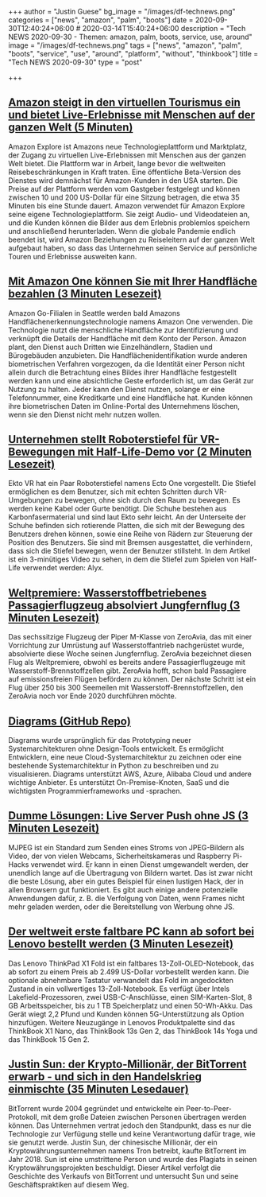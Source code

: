 +++
author = "Justin Guese"
bg_image = "/images/df-technews.png"
categories = ["news", "amazon", "palm", "boots"]
date = 2020-09-30T12:40:24+06:00 # 2020-03-14T15:40:24+06:00
description = "Tech NEWS 2020-09-30 - Themen: amazon, palm, boots, service, use, around"
image = "/images/df-technews.png"
tags = ["news", "amazon", "palm", "boots", "service", "use", "around", "platform", "without", "thinkbook"]
title = "Tech NEWS 2020-09-30"
type = "post"

+++

## [Amazon steigt in den virtuellen Tourismus ein und bietet Live-Erlebnisse mit Menschen auf der ganzen Welt (5 Minuten)](https://www.geekwire.com/2020/amazon-jumps-virtual-tourism-offering-live-one-one-experiences-around-world//1/01000174de7b84e2-82157f10-6b05-4bc2-8bc0-a82dc51dd6ce-000000/ZHg4HdUT5hxKVY_ucpZZXup9ljfSf7UdY4D5UlA4Lis=160)

 Amazon Explore ist Amazons neue Technologieplattform und Marktplatz, der Zugang zu virtuellen Live-Erlebnissen mit Menschen aus der ganzen Welt bietet. Die Plattform war in Arbeit, lange bevor die weltweiten Reisebeschränkungen in Kraft traten. Eine öffentliche Beta-Version des Dienstes wird demnächst für Amazon-Kunden in den USA starten. Die Preise auf der Plattform werden vom Gastgeber festgelegt und können zwischen 10 und 200 US-Dollar für eine Sitzung betragen, die etwa 35 Minuten bis eine Stunde dauert. Amazon verwendet für Amazon Explore seine eigene Technologieplattform. Sie zeigt Audio- und Videodateien an, und die Kunden können die Bilder aus dem Erlebnis problemlos speichern und anschließend herunterladen. Wenn die globale Pandemie endlich beendet ist, wird Amazon Beziehungen zu Reiseleitern auf der ganzen Welt aufgebaut haben, so dass das Unternehmen seinen Service auf persönliche Touren und Erlebnisse ausweiten kann.

## [Mit Amazon One können Sie mit Ihrer Handfläche bezahlen (3 Minuten Lesezeit)](https://www.theverge.com/2020/9/29/21493094/amazon-one-palm-recognition-hand-payments-amazon-go-store?scrolla=5eb6d68b7fedc32c19ef33b4/1/01000174de7b84e2-82157f10-6b05-4bc2-8bc0-a82dc51dd6ce-000000/6DrafIj8U2wg0rs5bjJujB4SNFpNYzjrqdCCA2c1Xgg=160)

 Amazon Go-Filialen in Seattle werden bald Amazons Handflächenerkennungstechnologie namens Amazon One verwenden. Die Technologie nutzt die menschliche Handfläche zur Identifizierung und verknüpft die Details der Handfläche mit dem Konto der Person. Amazon plant, den Dienst auch Dritten wie Einzelhändlern, Stadien und Bürogebäuden anzubieten. Die Handflächenidentifikation wurde anderen biometrischen Verfahren vorgezogen, da die Identität einer Person nicht allein durch die Betrachtung eines Bildes ihrer Handfläche festgestellt werden kann und eine absichtliche Geste erforderlich ist, um das Gerät zur Nutzung zu halten. Jeder kann den Dienst nutzen, solange er eine Telefonnummer, eine Kreditkarte und eine Handfläche hat. Kunden können ihre biometrischen Daten im Online-Portal des Unternehmens löschen, wenn sie den Dienst nicht mehr nutzen wollen.

## [Unternehmen stellt Roboterstiefel für VR-Bewegungen mit Half-Life-Demo vor (2 Minuten Lesezeit)](https://interestingengineering.com/company-unveils-robot-boots-for-vr-locomotion-with-half-life-demo/1/01000174de7b84e2-82157f10-6b05-4bc2-8bc0-a82dc51dd6ce-000000/hJqBl6MGSk2izjnFYmWmYzcKTCEMOgGL05Hw6UBIpDk=160)

 Ekto VR hat ein Paar Roboterstiefel namens Ecto One vorgestellt. Die Stiefel ermöglichen es dem Benutzer, sich mit echten Schritten durch VR-Umgebungen zu bewegen, ohne sich durch den Raum zu bewegen. Es werden keine Kabel oder Gurte benötigt. Die Schuhe bestehen aus Karbonfasermaterial und sind laut Ekto sehr leicht. An der Unterseite der Schuhe befinden sich rotierende Platten, die sich mit der Bewegung des Benutzers drehen können, sowie eine Reihe von Rädern zur Steuerung der Position des Benutzers. Sie sind mit Bremsen ausgestattet, die verhindern, dass sich die Stiefel bewegen, wenn der Benutzer stillsteht. In dem Artikel ist ein 3-minütiges Video zu sehen, in dem die Stiefel zum Spielen von Half-Life verwendet werden: Alyx.

## [Weltpremiere: Wasserstoffbetriebenes Passagierflugzeug absolviert Jungfernflug (3 Minuten Lesezeit)](https://www.cnbc.com/2020/09/25/hydrogen-powered-passenger-plane-completes-maiden-flight.html/1/01000174de7b84e2-82157f10-6b05-4bc2-8bc0-a82dc51dd6ce-000000/Ke0uXe_SQ_uTZxRpOhJpKh610Vux7Bqqov-IacXZyxo=160)

 Das sechssitzige Flugzeug der Piper M-Klasse von ZeroAvia, das mit einer Vorrichtung zur Umrüstung auf Wasserstoffantrieb nachgerüstet wurde, absolvierte diese Woche seinen Jungfernflug. ZeroAvia bezeichnet diesen Flug als Weltpremiere, obwohl es bereits andere Passagierflugzeuge mit Wasserstoff-Brennstoffzellen gibt. ZeroAvia hofft, schon bald Passagiere auf emissionsfreien Flügen befördern zu können. Der nächste Schritt ist ein Flug über 250 bis 300 Seemeilen mit Wasserstoff-Brennstoffzellen, den ZeroAvia noch vor Ende 2020 durchführen möchte.

## [Diagrams (GitHub Repo)](https://github.com/mingrammer/diagrams/1/01000174de7b84e2-82157f10-6b05-4bc2-8bc0-a82dc51dd6ce-000000/qKN4eINsQCekq67CHEpU8-cGLpSy-G4mqkVBcs0e12g=160)

 Diagrams wurde ursprünglich für das Prototyping neuer Systemarchitekturen ohne Design-Tools entwickelt. Es ermöglicht Entwicklern, eine neue Cloud-Systemarchitektur zu zeichnen oder eine bestehende Systemarchitektur in Python zu beschreiben und zu visualisieren. Diagrams unterstützt AWS, Azure, Alibaba Cloud und andere wichtige Anbieter. Es unterstützt On-Premise-Knoten, SaaS und die wichtigsten Programmierframeworks und -sprachen.

## [Dumme Lösungen: Live Server Push ohne JS (3 Minuten Lesezeit)](https://underjord.io/live-server-push-without-js.html/1/01000174de7b84e2-82157f10-6b05-4bc2-8bc0-a82dc51dd6ce-000000/IufNoQJ1yhQAMC-rjxmBS1-2P3ok_Z7DTcHqFyol8eU=160)

 MJPEG ist ein Standard zum Senden eines Stroms von JPEG-Bildern als Video, der von vielen Webcams, Sicherheitskameras und Raspberry Pi-Hacks verwendet wird. Er kann in einen Dienst umgewandelt werden, der unendlich lange auf die Übertragung von Bildern wartet. Das ist zwar nicht die beste Lösung, aber ein gutes Beispiel für einen lustigen Hack, der in allen Browsern gut funktioniert. Es gibt auch einige andere potenzielle Anwendungen dafür, z. B. die Verfolgung von Daten, wenn Frames nicht mehr geladen werden, oder die Bereitstellung von Werbung ohne JS.

## [Der weltweit erste faltbare PC kann ab sofort bei Lenovo bestellt werden (3 Minuten Lesezeit)](https://www.theverge.com/2020/9/29/21473735/lenovo-thinkpad-x1-fold-foldable-pc-nano-thinkbook-5g-tiger-lake-intel-evo/1/01000174de7b84e2-82157f10-6b05-4bc2-8bc0-a82dc51dd6ce-000000/b7_ctU6vbBziu8ywi7SLgGME8oXf5rJzRUyJHIEwNdY=160)

 Das Lenovo ThinkPad X1 Fold ist ein faltbares 13-Zoll-OLED-Notebook, das ab sofort zu einem Preis ab 2.499 US-Dollar vorbestellt werden kann. Die optionale abnehmbare Tastatur verwandelt das Fold im angedockten Zustand in ein vollwertiges 13-Zoll-Notebook. Es verfügt über Intels Lakefield-Prozessoren, zwei USB-C-Anschlüsse, einen SIM-Karten-Slot, 8 GB Arbeitsspeicher, bis zu 1 TB Speicherplatz und einen 50-Wh-Akku. Das Gerät wiegt 2,2 Pfund und Kunden können 5G-Unterstützung als Option hinzufügen. Weitere Neuzugänge in Lenovos Produktpalette sind das ThinkBook X1 Nano, das ThinkBook 13s Gen 2, das ThinkBook 14s Yoga und das ThinkBook 15 Gen 2.

## [Justin Sun: der Krypto-Millionär, der BitTorrent erwarb - und sich in den Handelskrieg einmischte (35 Minuten Lesedauer)](https://www.theverge.com/21459906/bittorrent-tron-acquisition-justin-sun-us-china/1/01000174de7b84e2-82157f10-6b05-4bc2-8bc0-a82dc51dd6ce-000000/SRHxYZamOcXT2ucuUS11usBqRDd_6Ni5HvT6O9ZrUIs=160)

 BitTorrent wurde 2004 gegründet und entwickelte ein Peer-to-Peer-Protokoll, mit dem große Dateien zwischen Personen übertragen werden können. Das Unternehmen vertrat jedoch den Standpunkt, dass es nur die Technologie zur Verfügung stelle und keine Verantwortung dafür trage, wie sie genutzt werde. Justin Sun, der chinesische Millionär, der ein Kryptowährungsunternehmen namens Tron betreibt, kaufte BitTorrent im Jahr 2018. Sun ist eine umstrittene Person und wurde des Plagiats in seinen Kryptowährungsprojekten beschuldigt. Dieser Artikel verfolgt die Geschichte des Verkaufs von BitTorrent und untersucht Sun und seine Geschäftspraktiken auf diesem Weg.

